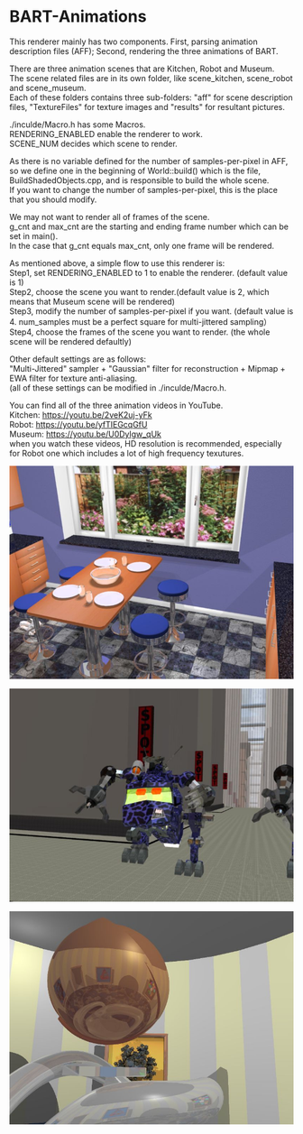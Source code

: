 # BART-Animations
This renderer mainly has two components. First, parsing animation description files (AFF); Second, rendering the three animations of BART.  

There are three animation scenes that are Kitchen, Robot and Museum.   
The scene related files are in its own folder, like scene_kitchen, scene_robot and scene_museum.  
Each of these folders contains three sub-folders: "aff" for scene description files, "TextureFiles" for texture images and "results" for resultant pictures.  

./inculde/Macro.h has some Macros.  
RENDERING_ENABLED enable the renderer to work.  
SCENE_NUM decides which scene to render.  

As there is no variable defined for the number of samples-per-pixel in AFF,   
so we define one in the beginning of World::build() which is the file, BuildShadedObjects.cpp, and is responsible to build the whole scene.  
If you want to change the number of samples-per-pixel, this is the place that you should modify.  

We may not want to render all of frames of the scene.  
g_cnt and max_cnt are the starting and ending frame number which can be set in main().  
In the case that g_cnt equals max_cnt, only one frame will be rendered.  

As mentioned above, a simple flow to use this renderer is:  
Step1, set RENDERING_ENABLED to 1 to enable the renderer. (default value is 1)  
Step2, choose the scene you want to render.(default value is 2, which means that Museum scene will be rendered)  
Step3, modify the number of samples-per-pixel if you want. (default value is 4. num_samples must be a perfect square for multi-jittered sampling）  
Step4, choose the frames of the scene you want to render. (the whole scene will be rendered defaultly)  

Other default settings are as follows:  
"Multi-Jittered" sampler +   "Gaussian" filter for reconstruction +   Mipmap +   EWA filter for texture anti-aliasing.  
(all of these settings can be modified in ./inculde/Macro.h.  

You can find all of the three animation videos in YouTube.  
Kitchen: https://youtu.be/2veK2uj-yFk  
Robot:   https://youtu.be/yfTIEGcqGfU  
Museum:  https://youtu.be/U0Dylgw_qUk  
when you watch these videos, HD resolution is recommended, especially for Robot one which includes a lot of high frequency texutures.

[kitchen]:https://github.com/libingzeng/BART-Animations/blob/master/scene_kitchen/results/Kitchen1.jpg  
[![kitchen]](https://youtu.be/2veK2uj-yFk)  

[robot]:https://github.com/libingzeng/BART-Animations/blob/master/scene_robot/results/Robot457.jpg  
[![robot]](https://youtu.be/yfTIEGcqGfU)  

[museum]:https://github.com/libingzeng/BART-Animations/blob/master/scene_museum/results/Museum217.jpg  
[![museum]](https://youtu.be/U0Dylgw_qUk)  
